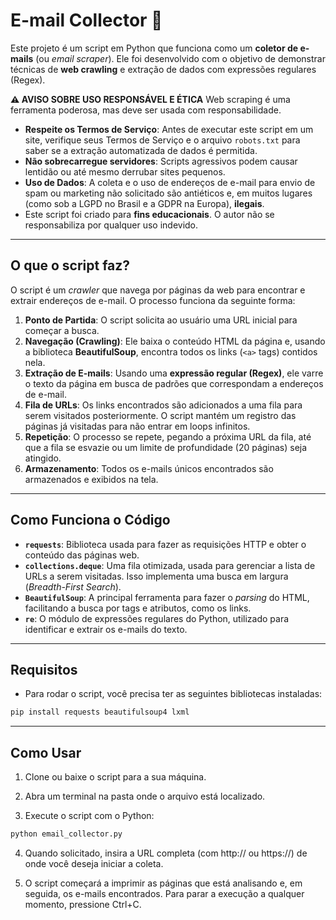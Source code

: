 # E-mail Collector 📧

Este projeto é um script em Python que funciona como um **coletor de e-mails** (ou *email scraper*). Ele foi desenvolvido com o objetivo de demonstrar técnicas de **web crawling** e extração de dados com expressões regulares (Regex).

**⚠️ AVISO SOBRE USO RESPONSÁVEL E ÉTICA**
Web scraping é uma ferramenta poderosa, mas deve ser usada com responsabilidade.

* **Respeite os Termos de Serviço**: Antes de executar este script em um site, verifique seus Termos de Serviço e o arquivo `robots.txt` para saber se a extração automatizada de dados é permitida.
* **Não sobrecarregue servidores**: Scripts agressivos podem causar lentidão ou até mesmo derrubar sites pequenos.
* **Uso de Dados**: A coleta e o uso de endereços de e-mail para envio de spam ou marketing não solicitado são antiéticos e, em muitos lugares (como sob a LGPD no Brasil e a GDPR na Europa), **ilegais**.
* Este script foi criado para **fins educacionais**. O autor não se responsabiliza por qualquer uso indevido.

---

## O que o script faz?

O script é um *crawler* que navega por páginas da web para encontrar e extrair endereços de e-mail. O processo funciona da seguinte forma:

1.  **Ponto de Partida**: O script solicita ao usuário uma URL inicial para começar a busca.
2.  **Navegação (Crawling)**: Ele baixa o conteúdo HTML da página e, usando a biblioteca **BeautifulSoup**, encontra todos os links (`<a>` tags) contidos nela.
3.  **Extração de E-mails**: Usando uma **expressão regular (Regex)**, ele varre o texto da página em busca de padrões que correspondam a endereços de e-mail.
4.  **Fila de URLs**: Os links encontrados são adicionados a uma fila para serem visitados posteriormente. O script mantém um registro das páginas já visitadas para não entrar em loops infinitos.
5.  **Repetição**: O processo se repete, pegando a próxima URL da fila, até que a fila se esvazie ou um limite de profundidade (20 páginas) seja atingido.
6.  **Armazenamento**: Todos os e-mails únicos encontrados são armazenados e exibidos na tela.

---

## Como Funciona o Código

* **`requests`**: Biblioteca usada para fazer as requisições HTTP e obter o conteúdo das páginas web.
* **`collections.deque`**: Uma fila otimizada, usada para gerenciar a lista de URLs a serem visitadas. Isso implementa uma busca em largura (*Breadth-First Search*).
* **`BeautifulSoup`**: A principal ferramenta para fazer o *parsing* do HTML, facilitando a busca por tags e atributos, como os links.
* **`re`**: O módulo de expressões regulares do Python, utilizado para identificar e extrair os e-mails do texto.

---

## Requisitos

- Para rodar o script, você precisa ter as seguintes bibliotecas instaladas:

```bash
pip install requests beautifulsoup4 lxml
```

---

## Como Usar
1. Clone ou baixe o script para a sua máquina.

2. Abra um terminal na pasta onde o arquivo está localizado.

3. Execute o script com o Python:
```bash
python email_collector.py
```
4. Quando solicitado, insira a URL completa (com http:// ou https://) de onde você deseja iniciar a coleta.

5. O script começará a imprimir as páginas que está analisando e, em seguida, os e-mails encontrados. Para parar a execução a qualquer momento, pressione Ctrl+C.
